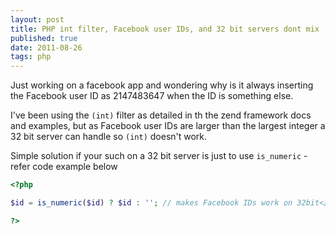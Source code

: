 ```yaml
--- 
layout: post
title: PHP int filter, Facebook user IDs, and 32 bit servers dont mix
published: true
date: 2011-08-26
tags: php
---
```

Just working on a facebook app and wondering why is it always inserting the Facebook user ID as 2147483647 
when the ID is something else. 

I've been using the `(int)` filter as detailed in th the zend framework docs and examples, 
but as Facebook user IDs are larger than the largest integer a 32 bit server can handle so `(int)`
doesn't work.  

Simple solution if your such on a 32 bit server is just to use `is_numeric` - refer code example below

``` php
<?php

$id = is_numeric($id) ? $id : ''; // makes Facebook IDs work on 32bit</em>

?>
```
